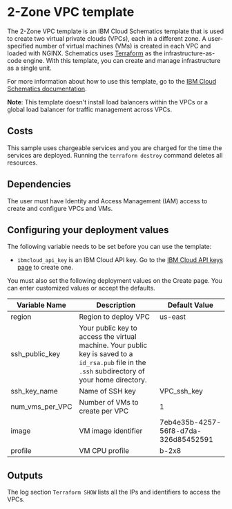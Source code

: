 # 2-Zone VPC template

The 2-Zone VPC template is an IBM Cloud Schematics template that is used to create two virtual private clouds (VPCs), each in a different zone. A user-specified number of virtual machines (VMs) is created in each VPC and loaded with NGINX. Schematics uses [Terraform](https://www.terraform.io/) as the infrastructure-as-code engine. With this template, you can create and manage infrastructure as a single unit.

For more information about how to use this template, go to the [IBM Cloud Schematics documentation](https://cloud.ibm.com/docs/schematics).

**Note**: This template doesn't install load balancers within the VPCs or a global load balancer for traffic management across VPCs.

## Costs

This sample uses chargeable services and you are charged for the time the services are deployed. Running the `terraform destroy` command deletes all resources.

## Dependencies

The user must have Identity and Access Management (IAM) access to create and configure VPCs and VMs.

## Configuring your deployment values

The following variable needs to be set before you can use the template: 

* `ibmcloud_api_key` is an IBM Cloud API key. Go to the [IBM Cloud API keys page](https://cloud.ibm.com/iam/apikeys) to create one.

You must also set the following deployment values on the Create page. You can enter customized values or accept the defaults.

|Variable Name|Description|Default Value|
|-------------|-----------|-------------|
|region|Region to deploy VPC|us-east|
|ssh_public_key|Your public key to access the virtual machine. Your public key is saved to a `id_rsa.pub` file in the `.ssh` subdirectory of your home directory.||
|ssh_key_name|Name of SSH key|VPC_ssh_key|
|num_vms_per_VPC|Number of VMs to create per VPC|1|
|image|VM image identifier|7eb4e35b-4257-56f8-d7da-326d85452591|
|profile|VM CPU profile|b-2x8|


## Outputs

The log section `Terraform SHOW` lists all the IPs and identifiers to access the VPCs.
